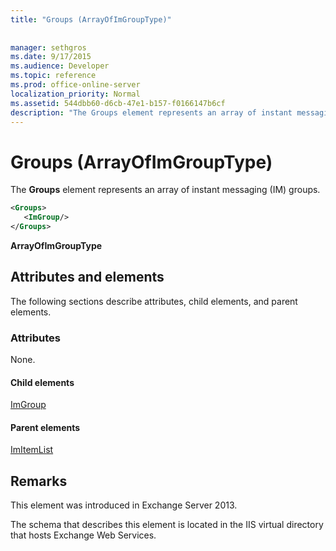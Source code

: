 ```yaml
---
title: "Groups (ArrayOfImGroupType)"
 
 
manager: sethgros
ms.date: 9/17/2015
ms.audience: Developer
ms.topic: reference
ms.prod: office-online-server
localization_priority: Normal
ms.assetid: 544dbb60-d6cb-47e1-b157-f0166147b6cf
description: "The Groups element represents an array of instant messaging (IM) groups."
---
```


# Groups (ArrayOfImGroupType)

The **Groups** element represents an array of instant messaging (IM) groups. 
  
```XML
<Groups>
   <ImGroup/>
</Groups>
```

 **ArrayOfImGroupType**
## Attributes and elements

The following sections describe attributes, child elements, and parent elements.
  
### Attributes

None.
  
#### Child elements

[ImGroup](imgroup.md)
  
#### Parent elements

[ImItemList](imitemlist.md)
  
## Remarks

This element was introduced in Exchange Server 2013.
  
The schema that describes this element is located in the IIS virtual directory that hosts Exchange Web Services.
  


